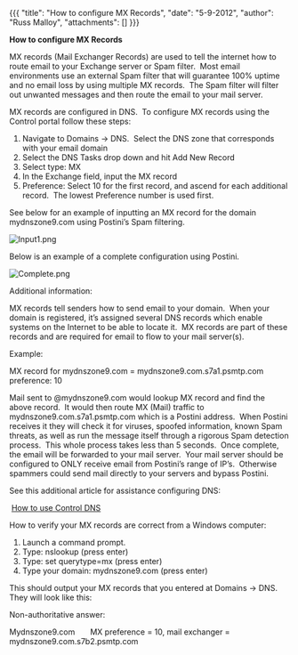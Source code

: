 {{{
  "title": "How to configure MX Records",
  "date": "5-9-2012",
  "author": "Russ Malloy",
  "attachments": []
}}}

<strong>How to configure MX Records</strong>

<p>MX records (Mail Exchanger Records) are used to tell the internet how to route email to your Exchange server or Spam filter.&nbsp; Most email environments use an external Spam filter that will guarantee 100% uptime and no email loss by using multiple
  MX records.&nbsp; The Spam filter will filter out unwanted messages and then route the email to your mail server.&nbsp;</p>
<p>MX records are configured in DNS.&nbsp; To configure MX records using the Control portal follow these steps:</p>
<ol>
  <li>Navigate to Domains -&gt; DNS.&nbsp; Select the DNS zone that corresponds with your email domain</li>
  <li>Select the DNS Tasks drop down and hit Add New Record</li>
  <li>Select type: MX</li>
  <li>In the Exchange field, input the MX record</li>
  <li>Preference: Select 10 for the first record, and ascend for each additional record.&nbsp; The lowest Preference number is used first.</li>
</ol>
<p>See below for an example of inputting an MX record for the domain mydnszone9.com using Postini’s Spam filtering.</p>
<p><img src="https://t3n.zendesk.com/attachments/token/k9go5c3aizbyvep/?name=Input1.png" alt="Input1.png" />
</p>
<p>Below is an example of a complete configuration using Postini.</p>
<p><img src="https://t3n.zendesk.com/attachments/token/gijwpzamcxbkihx/?name=Complete.png" alt="Complete.png" />
</p>
<p>Additional information:</p>
<p>MX records tell senders how to send email to your domain.&nbsp; When your domain is registered, it’s assigned several DNS records which enable systems on the Internet to be able to locate it.&nbsp; MX records are part of these records and are required
  for email to flow to your mail server(s).&nbsp;</p>
<p>Example:</p>
<p>MX record for mydnszone9.com = mydnszone9.com.s7a1.psmtp.com preference: 10</p>
<p>Mail sent to @mydnszone9.com would lookup MX record and find the above record.&nbsp; It would then route MX (Mail) traffic to mydnszone9.com.s7a1.psmtp.com which is a Postini address.&nbsp; When Postini receives it they will check it for viruses, spoofed
  information, known Spam threats, as well as run the message itself through a rigorous Spam detection process.&nbsp; This whole process takes less than 5 seconds.&nbsp; Once complete, the email will be forwarded to your mail server.&nbsp; Your mail server
  should be configured to ONLY receive email from Postini’s range of IP’s.&nbsp; Otherwise spammers could send mail directly to your servers and bypass Postini.</p>

<p>See this additional article for assistance configuring DNS:</p>
<p>&nbsp;<a href="http://help.tier3.com/entries/21429398-how-to-use-control-dns">How to use Control DNS</a>
</p>

<p>How to verify your MX records are correct from a Windows computer:</p>
<ol>
  <li>Launch a command prompt.</li>
  <li>Type: nslookup (press enter)</li>
  <li>Type: set querytype=mx (press enter)</li>
  <li>Type your domain: mydnszone9.com (press enter)</li>
</ol>
<p>This should output your MX records that you entered at Domains -&gt; DNS.&nbsp; They will look like this:</p>
<p>Non-authoritative answer:</p>
<p>Mydnszone9.com&nbsp;&nbsp;&nbsp;&nbsp;&nbsp;&nbsp; MX preference = 10, mail exchanger = mydnszone9.com.s7b2.psmtp.com</p>
